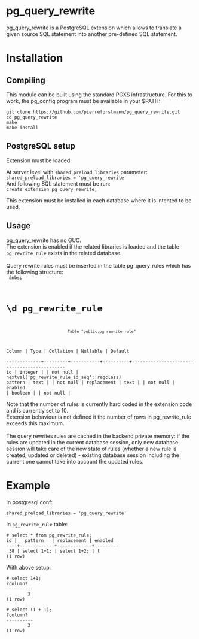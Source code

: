 # pg_query_rewrite
pg_query_rewrite is a PostgreSQL extension which allows to translate a given source SQL statement into another pre-defined SQL statement.


# Installation
## Compiling

This module can be built using the standard PGXS infrastructure. For this to work, the pg_config program must be available in your $PATH:
  
`git clone https://github.com/pierreforstmann/pg_query_rewrite.git` <br>
`cd pg_query_rewrite` <br>
`make` <br>
`make install` <br>

## PostgreSQL setup

Extension must be loaded:

At server level with `shared_preload_libraries` parameter: <br> 
`shared_preload_libraries = 'pg_query_rewrite'` <br>
And following SQL statement must be run: <br>
`create extension pg_query_rewrite;`

This extension must be installed in each database where it is intented to be used. <br>

## Usage
pg_query_rewrite has no GUC.<br>
The extension is enabled if the related libraries is loaded and the table `pg_rewrite_rule` exists in the related database.<br>
<br>
Query rewrite rules must be inserted in the table pg_query_rules which has the following structure: <br>
<code>
&nbsp
# \d pg_rewrite_rule 
                               Table "public.pg_rewrite_rule" 
   Column    |  Type   | Collation | Nullable |                   Default                   
-------------+---------+-----------+----------+---------------------------------------------
id          | integer |           | not null | nextval('pg_rewrite_rule_id_seq'::regclass) 
pattern     | text    |           | not null | 
replacement | text    |           | not null | 
enabled     | boolean |           | not null | 
</code>

Note that the number of rules is currently hard coded in the extension code and is currently set to 10. <br>
Extension behaviour is not defined it the number of rows in pg_rewrite_rule exceeds this maximum. <br>
<br>
The query rewrites rules are cached in the backend private memory: if the rules are updated in the current database session,
only new database session will take care of the new state of rules (whether a new rule is created, updated
or deleted) - existing database session including the current one cannot take into account the updated rules.<br>

# Example

In postgresql.conf:

`shared_preload_libraries = 'pg_query_rewrite'` <br>

In `pg_rewrite_rule` table:

`# select * from pg_rewrite_rule;` <br>
` id |   pattern   | replacement | enabled ` <br>
`----+-------------+-------------+---------` <br>
` 38 | select 1+1; | select 1+2; | t`        <br>
`(1 row)`

With above setup:

`# select 1+1;` <br>
` ?column? ` <br>
`----------` <br>
`        3`  <br>
`(1 row)`    <br>

`# select (1 + 1);` <br>
` ?column? ` <br>
`----------` <br>
`        3`  <br>
`(1 row)`    <br>
